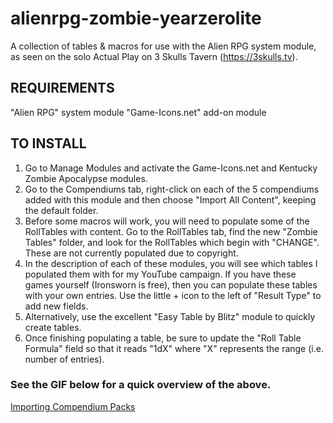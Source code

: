 # alienrpg-zombie-yearzerolite
A collection of tables &amp; macros for use with the Alien RPG system module, as seen on the solo Actual Play on 3 Skulls Tavern (https://3skulls.tv).

## REQUIREMENTS
"Alien RPG" system module
"Game-Icons.net" add-on module

## TO INSTALL
1. Go to Manage Modules and activate the Game-Icons.net and Kentucky Zombie Apocalypse modules.
2. Go to the Compendiums tab, right-click on each of the 5 compendiums added with this module and then choose "Import All Content", keeping the default folder.
3. Before some macros will work, you will need to populate some of the RollTables with content. Go to the RollTables tab, find the new "Zombie Tables" folder, and look for the RollTables which begin with "CHANGE". These are not currently populated due to copyright.
4. In the description of each of these modules, you will see which tables I populated them with for my YouTube campaign. If you have these games yourself (Ironsworn is free), then you can populate these tables with your own entries. Use the little + icon to the left of "Result Type" to add new fields.
5. Alternatively, use the excellent "Easy Table by Blitz" module to quickly create tables.
6. Once finishing populating a table, be sure to update the "Roll Table Formula" field so that it reads "1dX" where "X" represents the range (i.e. number of entries).

### See the GIF below for a quick overview of the above.
[Importing Compendium Packs](https://i.ibb.co/H4pWjj4/Importing-Compendium-Packs.gif)
